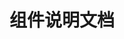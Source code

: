 # 组件说明文档

<script>
  import { addClass } from 'document/dom/class.js';

  module.exports = {
    ready() {
      addClass(this.$el.parentNode, 'no-toc')
    }
  }
</script>

